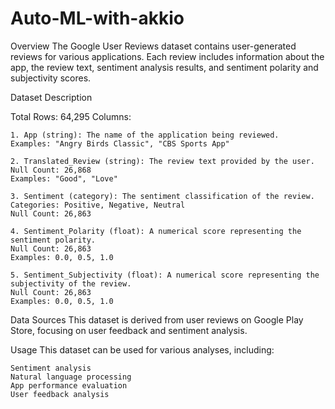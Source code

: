 # Auto-ML-with-akkio

Overview
The Google User Reviews dataset contains user-generated reviews for various applications. Each review includes information about the app, the review text, sentiment analysis results, and sentiment polarity and subjectivity scores.

Dataset Description

Total Rows: 64,295
Columns:
```
1. App (string): The name of the application being reviewed.
Examples: "Angry Birds Classic", "CBS Sports App"

2. Translated_Review (string): The review text provided by the user.
Null Count: 26,868
Examples: "Good", "Love"

3. Sentiment (category): The sentiment classification of the review.
Categories: Positive, Negative, Neutral
Null Count: 26,863

4. Sentiment_Polarity (float): A numerical score representing the sentiment polarity.
Null Count: 26,863
Examples: 0.0, 0.5, 1.0

5. Sentiment_Subjectivity (float): A numerical score representing the subjectivity of the review.
Null Count: 26,863
Examples: 0.0, 0.5, 1.0
```

Data Sources
This dataset is derived from user reviews on Google Play Store, focusing on user feedback and sentiment analysis.

Usage
This dataset can be used for various analyses, including:
```
Sentiment analysis
Natural language processing
App performance evaluation
User feedback analysis
```
